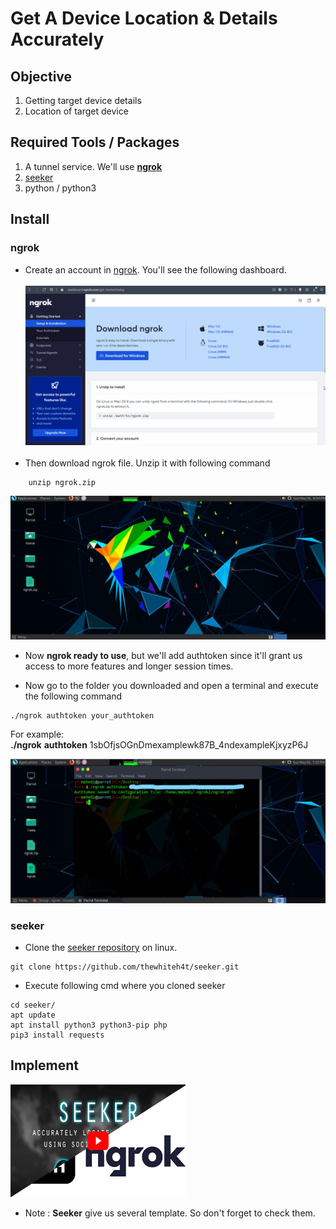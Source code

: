 # Get A Device Location & Details Accurately 

## Objective
1. Getting target device details
2. Location of target device 

## Required Tools / Packages
1. A tunnel service. We'll use [**ngrok**](https://ngrok.com/)
2. [seeker](https://github.com/thewhiteh4t/seeker)
3. python / python3

## Install
### ngrok
* Create an account in [ngrok](https://ngrok.com). You'll see the following dashboard.<br /><br />
![ngrok](ngrok_dashboard.gif)<br /><br />
* Then download ngrok file. Unzip it with following command
```
    unzip ngrok.zip
```
![ngrok](ngrok_unzip.gif)
* Now **ngrok ready to use**, but we'll add authtoken since it'll grant us access to more features and longer session times.

* Now go to the folder you downloaded and open a terminal and execute the following command
```
./ngrok authtoken your_authtoken
``` 
For example:<br />
**./ngrok** **authtoken** 1sbOfjsOGnDmexamplewk87B_4ndexampleKjxyzP6J

![token](ngrok_token.jpg)

### seeker
* Clone the [seeker repository](https://github.com/thewhiteh4t/seeker) on linux.
```
git clone https://github.com/thewhiteh4t/seeker.git
```
* Execute following cmd where you cloned seeker
```
cd seeker/
apt update
apt install python3 python3-pip php
pip3 install requests
```

## Implement

<a href="http://www.youtube.com/watch?feature=player_embedded&v=Bs2y2LjOkqo" target="_blank"><img src="ngrok_video.png" 
alt="video tutorial" width="280" height="180" /></a>

* Note : **Seeker** give us several template. So don't forget to check them.